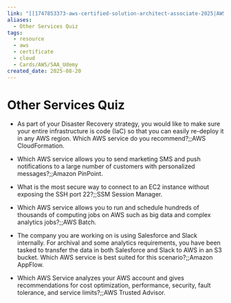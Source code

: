 ```yaml
---
link: "[[1747853373-aws-certified-solution-architect-associate-2025|AWS Certified Solution Architect Associate 2025]]"
aliases:
  - Other Services Quiz
tags:
  - resource
  - aws
  - certificate
  - cloud
  - Cards/AWS/SAA_Udemy
created_date: 2025-08-20
---
```

# Other Services Quiz
- As part of your Disaster Recovery strategy, you would like to make sure your entire infrastructure is code (IaC) so that you can easily re-deploy it in any AWS region. Which AWS service do you recommend?;;AWS CloudFormation.
<!--SR:!2025-09-08,14,290-->
- Which AWS service allows you to send marketing SMS and push notifications to a large number of customers with personalized messages?;;Amazon PinPoint.
<!--SR:!2025-09-04,10,270-->
- What is the most secure way to connect to an EC2 instance without exposing the SSH port 22?;;SSM Session Manager.
<!--SR:!2025-10-04,31,270-->
- Which AWS service allows you to run and schedule hundreds of thousands of computing jobs on AWS such as big data and complex analytics jobs?;;AWS Batch.
<!--SR:!2025-09-05,11,270-->
- The company you are working on is using Salesforce and Slack internally. For archival and some analytics requirements, you have been tasked to transfer the data in both Salesforce and Slack to AWS in an S3 bucket. Which AWS service is best suited for this scenario?;;Amazon AppFlow.
<!--SR:!2025-09-05,11,270-->
- Which AWS Service analyzes your AWS account and gives recommendations for cost optimization, performance, security, fault tolerance, and service limits?;;AWS Trusted Advisor.
<!--SR:!2025-09-05,11,270-->
